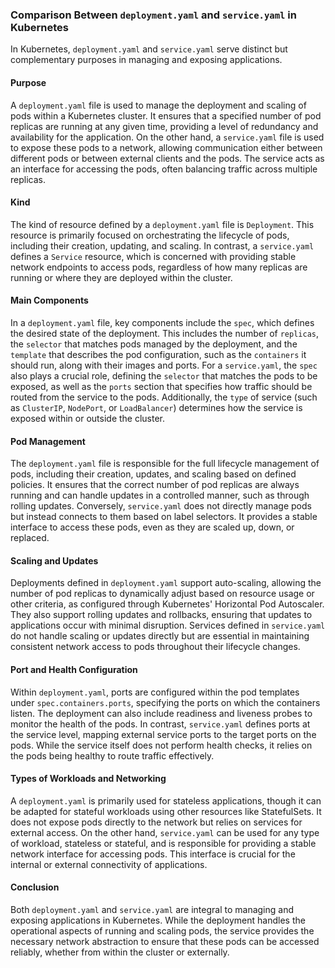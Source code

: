 ### Comparison Between `deployment.yaml` and `service.yaml` in Kubernetes

In Kubernetes, `deployment.yaml` and `service.yaml` serve distinct but complementary purposes in managing and exposing applications.

#### Purpose
A `deployment.yaml` file is used to manage the deployment and scaling of pods within a Kubernetes cluster. It ensures that a specified number of pod replicas are running at any given time, providing a level of redundancy and availability for the application. On the other hand, a `service.yaml` file is used to expose these pods to a network, allowing communication either between different pods or between external clients and the pods. The service acts as an interface for accessing the pods, often balancing traffic across multiple replicas.

#### Kind
The kind of resource defined by a `deployment.yaml` file is `Deployment`. This resource is primarily focused on orchestrating the lifecycle of pods, including their creation, updating, and scaling. In contrast, a `service.yaml` defines a `Service` resource, which is concerned with providing stable network endpoints to access pods, regardless of how many replicas are running or where they are deployed within the cluster.

#### Main Components
In a `deployment.yaml` file, key components include the `spec`, which defines the desired state of the deployment. This includes the number of `replicas`, the `selector` that matches pods managed by the deployment, and the `template` that describes the pod configuration, such as the `containers` it should run, along with their images and ports. For a `service.yaml`, the `spec` also plays a crucial role, defining the `selector` that matches the pods to be exposed, as well as the `ports` section that specifies how traffic should be routed from the service to the pods. Additionally, the `type` of service (such as `ClusterIP`, `NodePort`, or `LoadBalancer`) determines how the service is exposed within or outside the cluster.

#### Pod Management
The `deployment.yaml` file is responsible for the full lifecycle management of pods, including their creation, updates, and scaling based on defined policies. It ensures that the correct number of pod replicas are always running and can handle updates in a controlled manner, such as through rolling updates. Conversely, `service.yaml` does not directly manage pods but instead connects to them based on label selectors. It provides a stable interface to access these pods, even as they are scaled up, down, or replaced.

#### Scaling and Updates
Deployments defined in `deployment.yaml` support auto-scaling, allowing the number of pod replicas to dynamically adjust based on resource usage or other criteria, as configured through Kubernetes' Horizontal Pod Autoscaler. They also support rolling updates and rollbacks, ensuring that updates to applications occur with minimal disruption. Services defined in `service.yaml` do not handle scaling or updates directly but are essential in maintaining consistent network access to pods throughout their lifecycle changes.

#### Port and Health Configuration
Within `deployment.yaml`, ports are configured within the pod templates under `spec.containers.ports`, specifying the ports on which the containers listen. The deployment can also include readiness and liveness probes to monitor the health of the pods. In contrast, `service.yaml` defines ports at the service level, mapping external service ports to the target ports on the pods. While the service itself does not perform health checks, it relies on the pods being healthy to route traffic effectively.

#### Types of Workloads and Networking
A `deployment.yaml` is primarily used for stateless applications, though it can be adapted for stateful workloads using other resources like StatefulSets. It does not expose pods directly to the network but relies on services for external access. On the other hand, `service.yaml` can be used for any type of workload, stateless or stateful, and is responsible for providing a stable network interface for accessing pods. This interface is crucial for the internal or external connectivity of applications.

#### Conclusion
Both `deployment.yaml` and `service.yaml` are integral to managing and exposing applications in Kubernetes. While the deployment handles the operational aspects of running and scaling pods, the service provides the necessary network abstraction to ensure that these pods can be accessed reliably, whether from within the cluster or externally.
